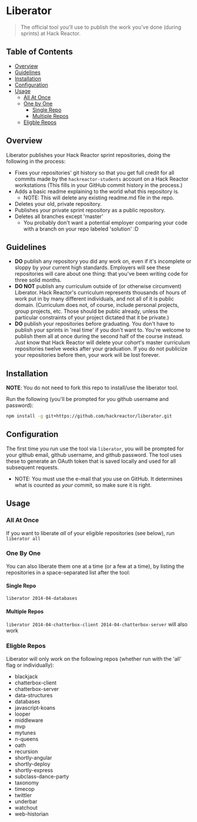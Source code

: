 # Liberator

> The official tool you'll use to publish the work you've done (during sprints) at Hack Reactor.

## Table of Contents

- [Overview](#overview)
- [Guidelines](#guidelines)
- [Installation](#installation)
- [Configuration](#configuration)
- [Usage](#usage)
  - [All At Once](#all-at-once)
  - [One by One](#one-by-one)
    - [Single Repo](#single-repo)
    - [Multiple Repos](#multiple-repos)
  - [Eligble Repos](#eligble-repos)

## Overview

Liberator publishes your Hack Reactor sprint repositories, doing the following in the process:
- Fixes your repositories' git history so that you get full credit for all commits made by the `hackreactor-students` account on a Hack Reactor workstations (This fills in your GitHub commit history in the process.)
- Adds a basic readme explaining to the world what this repository is.
  - NOTE: This will delete any existing readme.md file in the repo.
- Deletes your old, private repository.
- Publishes your private sprint repository as a public repository.
- Deletes all branches except 'master' 
  - You probably don't want a potential employer comparing your code with a branch on your repo labeled 'solution' :D

## Guidelines

- **DO** publish any repository you did any work on, even if it's incomplete or
  sloppy by your current high standards. Employers will see these repositories
  will care about one thing: that you've been writing code for three solid
  months.
- **DO NOT** publish any curriculum outside of (or otherwise circumvent)
  Liberator. Hack Reactor's curriculum represents thousands of hours of work put in by many different individuals, and not all of it is public domain.
  (Curriculum does not, of course, include personal projects, group projects,
  etc. Those should be public already, unless the particular constraints of your project dictated that it be private.)
- **DO** publish your repositories before graduating. You don't have to publish your sprints in 'real time' if you don't want to. You're welcome to publish them all at once during the second half of the course instead. Just know that Hack Reactor will delete your cohort's
  master curriculum repositories twelve weeks after your graduation. If you do
  not publicize your repositories before then, your work will be lost forever.

## Installation

__NOTE__: You do not need to fork this repo to install/use the liberator tool.

Run the following (you'll be prompted for you github username and password):

  ```sh
  npm install -g git+https://github.com/hackreactor/liberator.git
  ```

## Configuration

The first time you run use the tool via `liberator`, you will be prompted for your github email, github username, and github password. The tool uses these to generate an OAuth token that is saved locally and used for all subsequent requests.
  - NOTE: You must use the e-mail that you use on GitHub. It determines what is counted as _your_ commit, so make sure it is right.

## Usage

### All At Once

If you want to liberate _all_ of your eligible repositories (see below), run `liberator all`

### One By One

You can also liberate them one at a time (or a few at a time), by listing the repositories in a space-separated list after the tool:

#### Single Repo

`liberator 2014-04-databases`

#### Multiple Repos

`liberator 2014-04-chatterbox-client 2014-04-chatterbox-server` will also work

### Eligble Repos

Liberator will only work on the following repos (whether run with the 'all' flag or individually):
- blackjack
- chatterbox-client
- chatterbox-server
- data-structures
- databases
- javascript-koans
- looper
- middleware
- mvp
- mytunes
- n-queens
- oath
- recursion
- shortly-angular
- shortly-deploy
- shortly-express
- subclass-dance-party
- taxonomy
- timecop
- twittler
- underbar
- watchout
- web-historian
